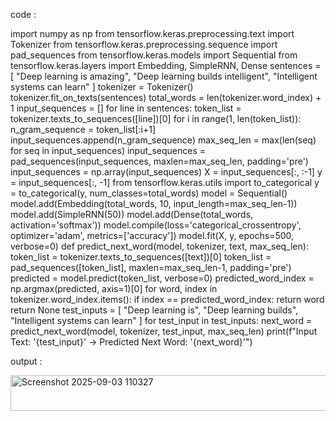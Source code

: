 code :

import numpy as np
from tensorflow.keras.preprocessing.text import Tokenizer
from tensorflow.keras.preprocessing.sequence import pad_sequences
from tensorflow.keras.models import Sequential
from tensorflow.keras.layers import Embedding, SimpleRNN, Dense
sentences = [
    "Deep learning is amazing",
    "Deep learning builds intelligent",
    "Intelligent systems can learn"
]
tokenizer = Tokenizer()
tokenizer.fit_on_texts(sentences)
total_words = len(tokenizer.word_index) + 1
input_sequences = []
for line in sentences:
    token_list = tokenizer.texts_to_sequences([line])[0]
    for i in range(1, len(token_list)):
        n_gram_sequence = token_list[:i+1]
        input_sequences.append(n_gram_sequence)
max_seq_len = max(len(seq) for seq in input_sequences)
input_sequences = pad_sequences(input_sequences, maxlen=max_seq_len, padding='pre')
input_sequences = np.array(input_sequences)
X = input_sequences[:, :-1]
y = input_sequences[:, -1]
from tensorflow.keras.utils import to_categorical
y = to_categorical(y, num_classes=total_words)
model = Sequential()
model.add(Embedding(total_words, 10, input_length=max_seq_len-1))
model.add(SimpleRNN(50))
model.add(Dense(total_words, activation='softmax'))
model.compile(loss='categorical_crossentropy', optimizer='adam', metrics=['accuracy'])
model.fit(X, y, epochs=500, verbose=0)
def predict_next_word(model, tokenizer, text, max_seq_len):
    token_list = tokenizer.texts_to_sequences([text])[0]
    token_list = pad_sequences([token_list], maxlen=max_seq_len-1, padding='pre')
    predicted = model.predict(token_list, verbose=0)
    predicted_word_index = np.argmax(predicted, axis=1)[0]
    for word, index in tokenizer.word_index.items():
        if index == predicted_word_index:
            return word
    return None
test_inputs = [
    "Deep learning is",
    "Deep learning builds",
    "Intelligent systems can learn"
]
for test_input in test_inputs:
    next_word = predict_next_word(model, tokenizer, test_input, max_seq_len)
    print(f"Input Text: '{test_input}' -> Predicted Next Word: '{next_word}'")

output :

<img width="543" height="57" alt="Screenshot 2025-09-03 110327" src="https://github.com/user-attachments/assets/14ddd28b-f1a8-494d-bf58-83bba7f6428e" />
    
